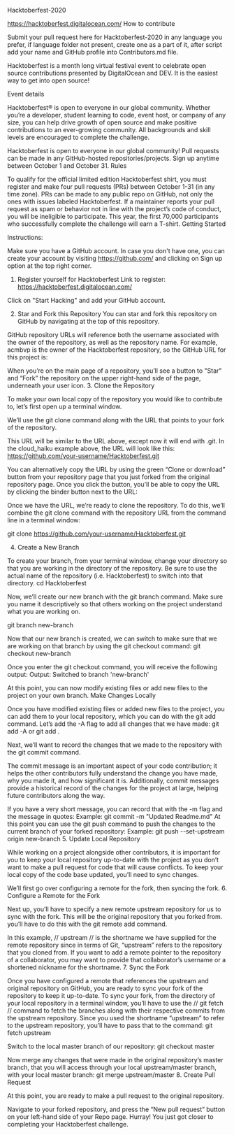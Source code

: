 Hacktoberfest-2020

https://hacktoberfest.digitalocean.com/
How to contribute

Submit your pull request here for Hacktoberfest-2020 in any language you prefer, if language folder not present, create one as a part of it, after script add your name and GitHub profile into Contributors.md file.

Hacktoberfest is a month long virtual festival event to celebrate open source contributions presented by DigitalOcean and DEV. It is the easiest way to get into open source!

Event details

Hacktoberfest® is open to everyone in our global community. Whether you’re a developer, student learning to code, event host, or company of any size, you can help drive growth of open source and make positive contributions to an ever-growing community. All backgrounds and skill levels are encouraged to complete the challenge.

Hacktoberfest is open to everyone in our global community! Pull requests can be made in any GitHub-hosted repositories/projects. Sign up anytime between October 1 and October 31.
Rules

To qualify for the official limited edition Hacktoberfest shirt, you must register and make four pull requests (PRs) between October 1-31 (in any time zone). PRs can be made to any public repo on GitHub, not only the ones with issues labeled Hacktoberfest. If a maintainer reports your pull request as spam or behavior not in line with the project’s code of conduct, you will be ineligible to participate. This year, the first 70,000 participants who successfully complete the challenge will earn a T-shirt.
Getting Started

Instructions:

Make sure you have a GitHub account. In case you don't have one, you can create your account by visiting https://github.com/ and clicking on Sign up option at the top right corner.

1. Register yourself for Hacktoberfest
   Link to register: https://hacktoberfest.digitalocean.com/

Click on "Start Hacking" and add your GitHub account.

2. Star and Fork this Repository
   You can star and fork this repository on GitHub by navigating at the top of this repository.

GitHub repository URLs will reference both the username associated with the owner of the repository, as well as the repository name. For example, acmbvp is the owner of the Hacktoberfest repository, so the GitHub URL for this project is:

When you’re on the main page of a repository, you’ll see a button to "Star" and “Fork” the repository on the upper right-hand side of the page, underneath your user icon. 3. Clone the Repository

To make your own local copy of the repository you would like to contribute to, let’s first open up a terminal window.

We’ll use the git clone command along with the URL that points to your fork of the repository.

This URL will be similar to the URL above, except now it will end with .git. In the cloud_haiku example above, the URL will look like this: https://github.com/your-username/Hacktoberfest.git

You can alternatively copy the URL by using the green “Clone or download” button from your repository page that you just forked from the original repository page. Once you click the button, you’ll be able to copy the URL by clicking the binder button next to the URL:

Once we have the URL, we’re ready to clone the repository. To do this, we’ll combine the git clone command with the repository URL from the command line in a terminal window:

git clone https://github.com/your-username/Hacktoberfest.git

4.  Create a New Branch

To create your branch, from your terminal window, change your directory so that you are working in the directory of the repository. Be sure to use the actual name of the repository (i.e. Hacktoberfest) to switch into that directory.
cd Hacktoberfest

Now, we’ll create our new branch with the git branch command. Make sure you name it descriptively so that others working on the project understand what you are working on.

git branch new-branch

Now that our new branch is created, we can switch to make sure that we are working on that branch by using the git checkout command:
git checkout new-branch

Once you enter the git checkout command, you will receive the following output:
Output:
Switched to branch 'new-branch'

At this point, you can now modify existing files or add new files to the project on your own branch.
Make Changes Locally

Once you have modified existing files or added new files to the project, you can add them to your local repository, which you can do with the git add command. Let’s add the -A flag to add all changes that we have made:
git add -A or git add .

Next, we’ll want to record the changes that we made to the repository with the git commit command.

The commit message is an important aspect of your code contribution; it helps the other contributors fully understand the change you have made, why you made it, and how significant it is. Additionally, commit messages provide a historical record of the changes for the project at large, helping future contributors along the way.

If you have a very short message, you can record that with the -m flag and the message in quotes:
Example:
git commit -m "Updated Readme.md"
At this point you can use the git push command to push the changes to the current branch of your forked repository:
Example:
git push --set-upstream origin new-branch 5. Update Local Repository

While working on a project alongside other contributors, it is important for you to keep your local repository up-to-date with the project as you don’t want to make a pull request for code that will cause conflicts. To keep your local copy of the code base updated, you’ll need to sync changes.

We’ll first go over configuring a remote for the fork, then syncing the fork. 6. Configure a Remote for the Fork

Next up, you’ll have to specify a new remote upstream repository for us to sync with the fork. This will be the original repository that you forked from. you’ll have to do this with the git remote add command.

In this example, // upstream // is the shortname we have supplied for the remote repository since in terms of Git, “upstream” refers to the repository that you cloned from. If you want to add a remote pointer to the repository of a collaborator, you may want to provide that collaborator’s username or a shortened nickname for the shortname. 7. Sync the Fork

Once you have configured a remote that references the upstream and original repository on GitHub, you are ready to sync your fork of the repository to keep it up-to-date. To sync your fork, from the directory of your local repository in a terminal window, you’ll have to use the // git fetch // command to fetch the branches along with their respective commits from the upstream repository. Since you used the shortname “upstream” to refer to the upstream repository, you’ll have to pass that to the command:
git fetch upstream

Switch to the local master branch of our repository:
git checkout master

Now merge any changes that were made in the original repository’s master branch, that you will access through your local upstream/master branch, with your local master branch:
git merge upstream/master 8. Create Pull Request

At this point, you are ready to make a pull request to the original repository.

Navigate to your forked repository, and press the “New pull request” button on your left-hand side of your Repo page.
Hurray! You just got closer to completing your Hacktoberfest challenge.

